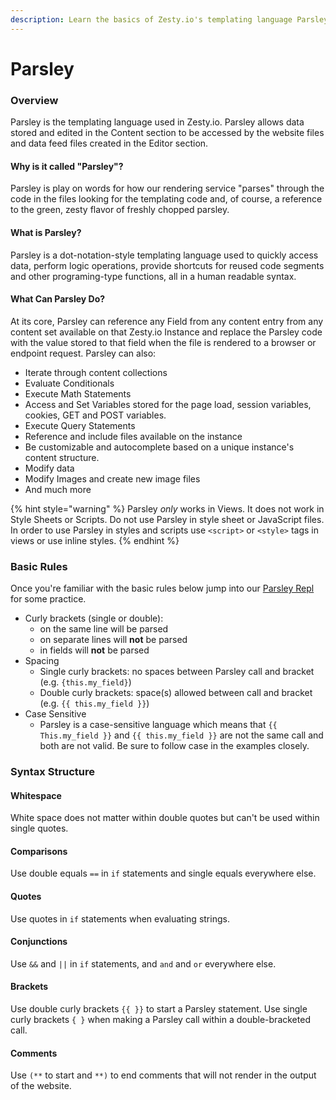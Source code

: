 ```yaml
---
description: Learn the basics of Zesty.io's templating language Parsley.
---
```


# Parsley

### Overview

Parsley is the templating language used in Zesty.io. Parsley allows data stored and edited in the Content section to be accessed by the website files and data feed files created in the Editor section.

#### Why is it called "Parsley"?

Parsley is play on words for how our rendering service "parses" through the code in the files looking for the templating code and, of course, a reference to the green, zesty flavor of freshly chopped parsley.

#### What is Parsley?

Parsley is a dot-notation-style templating language used to quickly access data, perform logic operations, provide shortcuts for reused code segments and other programing-type functions, all in a human readable syntax.

#### What Can Parsley Do?

At its core, Parsley can reference any Field from any content entry from any content set available on that Zesty.io Instance and replace the Parsley code with the value stored to that field when the file is rendered to a browser or endpoint request. Parsley can also:

* Iterate through content collections
* Evaluate Conditionals&#x20;
* Execute Math Statements&#x20;
* Access and Set Variables stored for the page load, session variables, cookies, GET and POST variables.&#x20;
* Execute Query Statements&#x20;
* Reference and include files available on the instance &#x20;
* Be customizable and autocomplete based on a unique instance's content structure.
* Modify data
* Modify Images and create new image files&#x20;
* And much more

{% hint style="warning" %}
Parsley _only_ works in Views. It does not work in Style Sheets or Scripts. Do not use Parsley in style sheet or JavaScript files. In order to use Parsley in styles and scripts use  `<script>` or `<style>` tags in views or use inline styles.
{% endhint %}

### Basic Rules

Once you're familiar with the basic rules below jump into our [Parsley Repl](http://parsley.zesty.io) for some practice.&#x20;

* Curly brackets (single or double):
  * on the same line will be parsed
  * on separate lines will **not** be parsed
  * in fields will **not** be parsed
* Spacing
  * Single curly brackets: no spaces between Parsley call and bracket (e.g. `{this.my_field}`)
  * Double curly brackets: space(s) allowed between call and bracket (e.g. `{{ this.my_field }}`)
* Case Sensitive
  * Parsley is a case-sensitive language which means that `{{ This.my_field }}` and `{{ this.my_field }}` are not the same call and both are not valid. Be sure to follow case in the examples closely.

### Syntax Structure

#### Whitespace

White space does not matter within double quotes but can't be used within single quotes.

#### Comparisons

Use double equals `==` in `if` statements and single equals everywhere else.

#### Quotes

Use quotes in `if` statements when evaluating strings.&#x20;

#### Conjunctions

Use `&&` and `||` in `if` statements, and `and` and `or` everywhere else.

#### Brackets

Use double curly brackets `{{ }}` to start a Parsley statement. Use single curly brackets `{ }` when making a Parsley call within a double-bracketed call.&#x20;

#### Comments

Use `(**` to start and `**)` to end comments that will not render in the output of the website.

